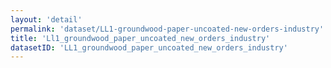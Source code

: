 ```yaml
---
layout: 'detail'
permalink: 'dataset/LL1-groundwood-paper-uncoated-new-orders-industry'
title: 'Ll1_groundwood_paper_uncoated_new_orders_industry'
datasetID: 'LL1_groundwood_paper_uncoated_new_orders_industry'
---
```

